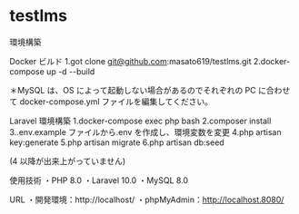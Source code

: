 # testlms

環境構築

Docker ビルド
1.got clone git@github.com:masato619/testlms.git
2.docker-compose up -d --build

＊MySQL は、OS によって起動しない場合があるのでそれぞれの PC に合わせて docker-compose.yml ファイルを編集してください。

Laravel 環境構築
1.docker-compose exec php bash
2.composer install
3..env.example ファイルから.env を作成し、環境変数を変更
4.php artisan key:generate
5.php artisan migrate
6.php artisan db:seed

(4 以降が出来上がっていません)

使用技術
・PHP 8.0
・Laravel 10.0
・MySQL 8.0

URL
・開発環境：http://localhost/
・phpMyAdmin：http://localhost.8080/
